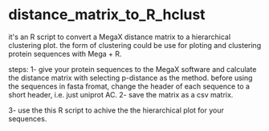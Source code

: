 # distance_matrix_to_R_hclust
it's an R script to convert a MegaX distance matrix to a hierarchical clustering plot. 
the form of clustering could be use for ploting and clustering protein sequences with Mega + R.

steps:
1- give your protein sequences to the MegaX software and calculate the distance matrix with selecting p-distance as the method.
   before using the sequences in fasta fromat, change the header of each sequence to a short header, i.e. just uniprot AC. 
2- save the matrix as a csv matrix.

3- use the this R script to achive the the hierarchical plot for your sequences. 
